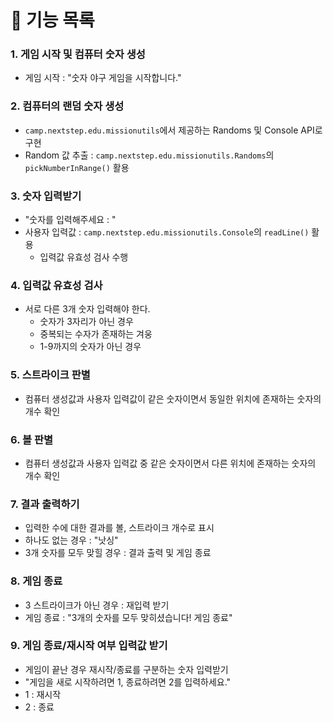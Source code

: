 # 🚀 기능 목록

### 1. 게임 시작 및 컴퓨터 숫자 생성
   - 게임 시작 : "숫자 야구 게임을 시작합니다."

### 2. 컴퓨터의 랜덤 숫자 생성
   - `camp.nextstep.edu.missionutils`에서 제공하는 Randoms 및 Console API로 구현
   - Random 값 추출 : `camp.nextstep.edu.missionutils.Randoms`의 `pickNumberInRange()` 활용

### 3. 숫자 입력받기 
   - "숫자를 입력해주세요 : "
   - 사용자 입력값 : `camp.nextstep.edu.missionutils.Console`의 `readLine()` 활용
     - 입력값 유효성 검사 수행

### 4. 입력값 유효성 검사
  - 서로 다른 3개 숫자 입력해야 한다.
    - 숫자가 3자리가 아닌 경우
    - 중복되는 수자가 존재하는 겨웅
    - 1-9까지의 숫자가 아닌 경우

### 5. 스트라이크 판별
  - 컴퓨터 생성값과 사용자 입력값이 같은 숫자이면서 동일한 위치에 존재하는 숫자의 개수 확인

### 6. 볼 판별
  - 컴퓨터 생성값과 사용자 입력값 중 같은 숫자이면서 다른 위치에 존재하는 숫자의 개수 확인

### 7. 결과 출력하기
  - 입력한 수에 대한 결과를 볼, 스트라이크 개수로 표시
  - 하나도 없는 경우 : "낫싱"
  - 3개 숫자를 모두 맞힐 경우 : 결과 출력 및 게임 종료

### 8. 게임 종료
  - 3 스트라이크가 아닌 경우 : 재입력 받기
  - 게임 종료 : "3개의 숫자를 모두 맞히셨습니다! 게임 종료"

### 9. 게임 종료/재시작 여부 입력값 받기
  - 게임이 끝난 경우 재시작/종료를 구분하는 숫자 입력받기
  - "게임을 새로 시작하려면 1, 종료하려면 2를 입력하세요."
  - 1 : 재시작
  - 2 : 종료